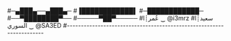#─▄███▄──▄███▄─
#▐████████████▌
#─████████████─
#──▀████████▀──
#─────▀██▀─────
#l┊عُمر ‿ @i3mrz
#l┊سعيد السوري ‿ @SA3ED
#---------------------------------------------------------------------

